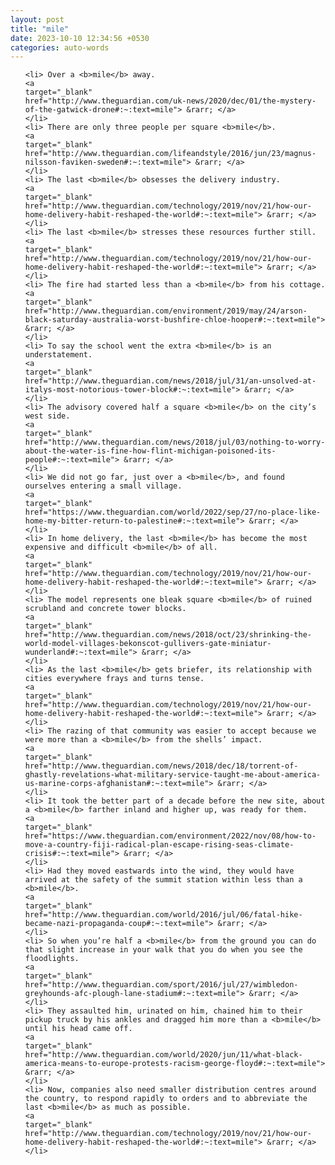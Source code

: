 ```yaml
---
layout: post
title: "mile"
date: 2023-10-10 12:34:56 +0530
categories: auto-words
---
```

<ol>

    <li> Over a <b>mile</b> away.
    <a 
    target="_blank" 
    href="http://www.theguardian.com/uk-news/2020/dec/01/the-mystery-of-the-gatwick-drone#:~:text=mile"> &rarr; </a>
    </li>
    <li> There are only three people per square <b>mile</b>.
    <a 
    target="_blank" 
    href="http://www.theguardian.com/lifeandstyle/2016/jun/23/magnus-nilsson-faviken-sweden#:~:text=mile"> &rarr; </a>
    </li>
    <li> The last <b>mile</b> obsesses the delivery industry.
    <a 
    target="_blank" 
    href="http://www.theguardian.com/technology/2019/nov/21/how-our-home-delivery-habit-reshaped-the-world#:~:text=mile"> &rarr; </a>
    </li>
    <li> The last <b>mile</b> stresses these resources further still.
    <a 
    target="_blank" 
    href="http://www.theguardian.com/technology/2019/nov/21/how-our-home-delivery-habit-reshaped-the-world#:~:text=mile"> &rarr; </a>
    </li>
    <li> The fire had started less than a <b>mile</b> from his cottage.
    <a 
    target="_blank" 
    href="http://www.theguardian.com/environment/2019/may/24/arson-black-saturday-australia-worst-bushfire-chloe-hooper#:~:text=mile"> &rarr; </a>
    </li>
    <li> To say the school went the extra <b>mile</b> is an understatement.
    <a 
    target="_blank" 
    href="http://www.theguardian.com/news/2018/jul/31/an-unsolved-at-italys-most-notorious-tower-block#:~:text=mile"> &rarr; </a>
    </li>
    <li> The advisory covered half a square <b>mile</b> on the city’s west side.
    <a 
    target="_blank" 
    href="http://www.theguardian.com/news/2018/jul/03/nothing-to-worry-about-the-water-is-fine-how-flint-michigan-poisoned-its-people#:~:text=mile"> &rarr; </a>
    </li>
    <li> We did not go far, just over a <b>mile</b>, and found ourselves entering a small village.
    <a 
    target="_blank" 
    href="https://www.theguardian.com/world/2022/sep/27/no-place-like-home-my-bitter-return-to-palestine#:~:text=mile"> &rarr; </a>
    </li>
    <li> In home delivery, the last <b>mile</b> has become the most expensive and difficult <b>mile</b> of all.
    <a 
    target="_blank" 
    href="http://www.theguardian.com/technology/2019/nov/21/how-our-home-delivery-habit-reshaped-the-world#:~:text=mile"> &rarr; </a>
    </li>
    <li> The model represents one bleak square <b>mile</b> of ruined scrubland and concrete tower blocks.
    <a 
    target="_blank" 
    href="http://www.theguardian.com/news/2018/oct/23/shrinking-the-world-model-villages-bekonscot-gullivers-gate-miniatur-wunderland#:~:text=mile"> &rarr; </a>
    </li>
    <li> As the last <b>mile</b> gets briefer, its relationship with cities everywhere frays and turns tense.
    <a 
    target="_blank" 
    href="http://www.theguardian.com/technology/2019/nov/21/how-our-home-delivery-habit-reshaped-the-world#:~:text=mile"> &rarr; </a>
    </li>
    <li> The razing of that community was easier to accept because we were more than a <b>mile</b> from the shells’ impact.
    <a 
    target="_blank" 
    href="http://www.theguardian.com/news/2018/dec/18/torrent-of-ghastly-revelations-what-military-service-taught-me-about-america-us-marine-corps-afghanistan#:~:text=mile"> &rarr; </a>
    </li>
    <li> It took the better part of a decade before the new site, about a <b>mile</b> farther inland and higher up, was ready for them.
    <a 
    target="_blank" 
    href="https://www.theguardian.com/environment/2022/nov/08/how-to-move-a-country-fiji-radical-plan-escape-rising-seas-climate-crisis#:~:text=mile"> &rarr; </a>
    </li>
    <li> Had they moved eastwards into the wind, they would have arrived at the safety of the summit station within less than a <b>mile</b>.
    <a 
    target="_blank" 
    href="http://www.theguardian.com/world/2016/jul/06/fatal-hike-became-nazi-propaganda-coup#:~:text=mile"> &rarr; </a>
    </li>
    <li> So when you’re half a <b>mile</b> from the ground you can do that slight increase in your walk that you do when you see the floodlights.
    <a 
    target="_blank" 
    href="http://www.theguardian.com/sport/2016/jul/27/wimbledon-greyhounds-afc-plough-lane-stadium#:~:text=mile"> &rarr; </a>
    </li>
    <li> They assaulted him, urinated on him, chained him to their pickup truck by his ankles and dragged him more than a <b>mile</b> until his head came off.
    <a 
    target="_blank" 
    href="http://www.theguardian.com/world/2020/jun/11/what-black-america-means-to-europe-protests-racism-george-floyd#:~:text=mile"> &rarr; </a>
    </li>
    <li> Now, companies also need smaller distribution centres around the country, to respond rapidly to orders and to abbreviate the last <b>mile</b> as much as possible.
    <a 
    target="_blank" 
    href="http://www.theguardian.com/technology/2019/nov/21/how-our-home-delivery-habit-reshaped-the-world#:~:text=mile"> &rarr; </a>
    </li>